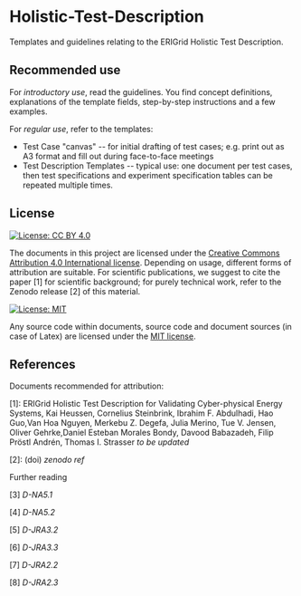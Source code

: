 # Holistic-Test-Description
Templates and guidelines relating to the ERIGrid Holistic Test Description. 

## Recommended use
For _introductory use_, read the guidelines. You find concept definitions, explanations of the template fields, step-by-step instructions and a few examples.

For _regular use_, refer to the templates:
 * Test Case "canvas" -- for initial drafting of test cases; e.g. print out as A3 format and fill out during face-to-face meetings 
 * Test Description Templates -- typical use: one document per test cases, then test specifications and experiment specification tables can be repeated multiple times.

## License
[![License: CC BY 4.0](https://licensebuttons.net/l/by/4.0/80x15.png)](https://creativecommons.org/licenses/by/4.0/)

The documents in this project are licensed under the [Creative Commons Attribution 4.0 International license](https://creativecommons.org/licenses/by/4.0/). Depending on usage, different forms of attribution are suitable. For scientific publications, we suggest to cite the paper [1] for scientific background; for purely technical work, refer to the Zenodo release [2] of this material.  

[![License: MIT](https://img.shields.io/badge/License-MIT-yellow.svg)](https://opensource.org/licenses/MIT)

Any source code within documents, source code and document sources (in case of Latex) are licensed under the [MIT license](LICENSE).

## References
Documents recommended for attribution:

[1]: ERIGrid Holistic Test Description for Validating Cyber-physical Energy Systems, Kai Heussen, Cornelius Steinbrink, Ibrahim F. Abdulhadi, Hao Guo,Van Hoa Nguyen, Merkebu Z. Degefa, Julia Merino, Tue V. Jensen, Oliver Gehrke,Daniel Esteban Morales Bondy, Davood Babazadeh, Filip Pröstl Andrén, Thomas I. Strasser *to be updated*

[2]: (doi) *zenodo ref*

Further reading

[3] *D-NA5.1*

[4] *D-NA5.2*

[5] *D-JRA3.2*

[6] *D-JRA3.3*

[7] *D-JRA2.2*

[8] *D-JRA2.3*
